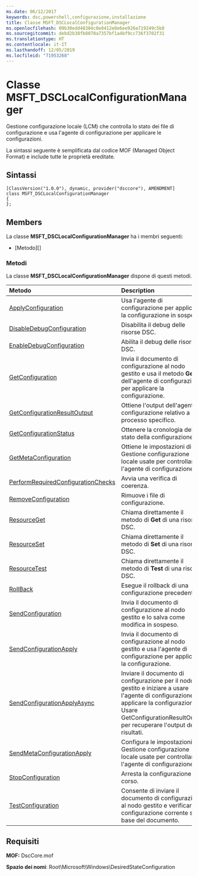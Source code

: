 ```yaml
---
ms.date: 06/12/2017
keywords: dsc,powershell,configurazione,installazione
title: Classe MSFT_DSCLocalConfigurationManager
ms.openlocfilehash: 09b30edd48384c0e8412e0e6ee926a719249c5b8
ms.sourcegitcommit: debd2b38fb8070a7357bf1a4bf9cc736f3702f31
ms.translationtype: HT
ms.contentlocale: it-IT
ms.lasthandoff: 12/05/2019
ms.locfileid: "71953268"
---
```

# <a name="msft_dsclocalconfigurationmanager-class"></a>Classe MSFT_DSCLocalConfigurationManager

Gestione configurazione locale (LCM) che controlla lo stato dei file di configurazione e usa l'agente di configurazione per applicare le configurazioni.

La sintassi seguente è semplificata dal codice MOF (Managed Object Format) e include tutte le proprietà ereditate.

## <a name="syntax"></a>Sintassi

```
[ClassVersion("1.0.0"), dynamic, provider("dsccore"), AMENDMENT]
class MSFT_DSCLocalConfigurationManager
{
};
```

## <a name="members"></a>Members

La classe **MSFT_DSCLocalConfigurationManager** ha i membri seguenti:

- [Metodo][]

### <a name="methods"></a>Metodi

La classe **MSFT_DSCLocalConfigurationManager** dispone di questi metodi.

|Metodo |Description |
|:--- |:---|
| [ApplyConfiguration](msft-dsclocalconfigurationmanager-applyconfiguration.md)| Usa l'agente di configurazione per applicare la configurazione in sospeso.|
| [DisableDebugConfiguration](msft-dsclocalconfigurationmanager-disabledebugconfiguration.md)| Disabilita il debug delle risorse DSC.|
| [EnableDebugConfiguration](msft-dsclocalconfigurationmanager-enabledebugconfiguration.md)| Abilita il debug delle risorse DSC.|
| [GetConfiguration](msft-dsclocalconfigurationmanager-getconfiguration.md)| Invia il documento di configurazione al nodo gestito e usa il metodo **Get** dell'agente di configurazione per applicare la configurazione.|
| [GetConfigurationResultOutput](msft-dsclocalconfigurationmanager-getconfigurationresultoutput.md)| Ottiene l'output dell'agente di configurazione relativo a un processo specifico.|
| [GetConfigurationStatus](msft-dsclocalconfigurationmanager-getconfigurationstatus.md)| Ottenere la cronologia dello stato della configurazione.|
| [GetMetaConfiguration](msft-dsclocalconfigurationmanager-getmetaconfiguration.md)| Ottiene le impostazioni di Gestione configurazione locale usate per controllare l'agente di configurazione.|
| [PerformRequiredConfigurationChecks](msft-dsclocalconfigurationmanager-performrequiredconfigurationchecks.md)| Avvia una verifica di coerenza.|
| [RemoveConfiguration](msft-dsclocalconfigurationmanager-removeconfiguration.md)| Rimuove i file di configurazione.|
| [ResourceGet](msft-dsclocalconfigurationmanager-resourceget.md)| Chiama direttamente il metodo di **Get** di una risorsa DSC.|
| [ResourceSet](msft-dsclocalconfigurationmanager-resourceset.md)| Chiama direttamente il metodo di **Set** di una risorsa DSC.|
| [ResourceTest](msft-dsclocalconfigurationmanager-resourcetest.md)| Chiama direttamente il metodo di **Test** di una risorsa DSC.|
| [RollBack](msft-dsclocalconfigurationmanager-rollback.md)| Esegue il rollback di una configurazione precedente.|
| [SendConfiguration](msft-dsclocalconfigurationmanager-sendconfiguration.md)| Invia il documento di configurazione al nodo gestito e lo salva come modifica in sospeso.|
| [SendConfigurationApply](msft-dsclocalconfigurationmanager-sendconfigurationapply.md)| Invia il documento di configurazione al nodo gestito e usa l'agente di configurazione per applicare la configurazione.|
| [SendConfigurationApplyAsync](msft-dsclocalconfigurationmanager-sendconfigurationapplyasync.md)| Inviare il documento di configurazione per il nodo gestito e iniziare a usare l'agente di configurazione per applicare la configurazione. Usare GetConfigurationResultOutput per recuperare l'output dei risultati.|
| [SendMetaConfigurationApply](msft-dsclocalconfigurationmanager-sendmetaconfigurationapply.md)| Configura le impostazioni di Gestione configurazione locale usate per controllare l'agente di configurazione.|
| [StopConfiguration](msft-dsclocalconfigurationmanager-stopconfiguration.md)| Arresta la configurazione in corso.|
| [TestConfiguration](msft-dsclocalconfigurationmanager-testconfiguration.md)| Consente di inviare il documento di configurazione al nodo gestito e verificare la configurazione corrente sulla base del documento.|

## <a name="requirements"></a>Requisiti

**MOF:** DscCore.mof

**Spazio dei nomi**: Root\Microsoft\Windows\DesiredStateConfiguration
